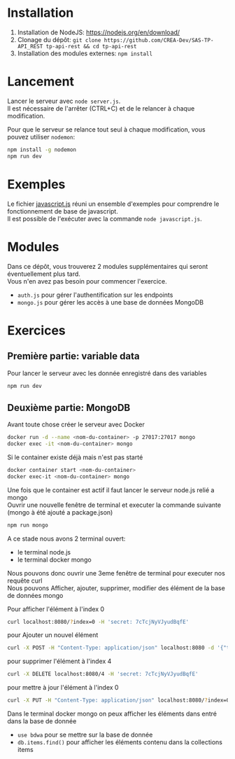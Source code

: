 # Installation

1.  Installation de NodeJS: https://nodejs.org/en/download/
2.  Clonage du dépôt: `git clone https://github.com/CREA-Dev/SAS-TP-API_REST tp-api-rest && cd tp-api-rest`
3.  Installation des modules externes: `npm install`

# Lancement

Lancer le serveur avec `node server.js`.<br>
Il est nécessaire de l'arrêter (CTRL+C) et de le relancer à chaque modification.<br>

Pour que le serveur se relance tout seul à chaque modification, vous pouvez utiliser `nodemon`:

```bash
npm install -g nodemon
npm run dev
```

# Exemples

Le fichier [javascript.js](javascript.js) réuni un ensemble d'exemples pour comprendre le fonctionnement de base de javascript.<br>
Il est possible de l'exécuter avec la commande `node javascript.js`.

# Modules

Dans ce dépôt, vous trouverez 2 modules supplémentaires qui seront éventuellement plus tard.<br>
Vous n'en avez pas besoin pour commencer l'exercice.<br>

* `auth.js` pour gérer l'authentification sur les endpoints
* `mongo.js` pour gérer les accès à une base de données MongoDB

# Exercices

## Première partie: variable data

Pour lancer le serveur avec les donnée enregistré dans des variables
```bash
npm run dev
```
## Deuxième partie: MongoDB

Avant toute chose créer le serveur avec Docker
```bash
docker run -d --name <nom-du-container> -p 27017:27017 mongo
docker exec -it <nom-du-container> mongo
```

Si le container existe déjà mais n'est pas starté
```bash
docker container start <nom-du-container>
docker exec-it <nom-du-container> mongo
```

Une fois que le container est actif il faut lancer le serveur node.js relié a mongo<br>
Ouvrir une nouvelle fenêtre de terminal et executer la commande suivante<br>
(mongo à été ajouté a package.json)
```bash
npm run mongo
```

A ce stade nous avons 2 terminal ouvert:

* le terminal node.js
* le terminal docker mongo

Nous pouvons donc ouvrir une 3eme fenêtre de terminal pour executer nos requête curl <br>
Nous pouvons Afficher, ajouter, supprimer, modifier des élément de la base de données mongo


Pour afficher l'élément à l'index 0
```bash
curl localhost:8080/?index=0 -H 'secret: 7cTcjNyVJyudBqfE'
```
pour Ajouter un nouvel élément
```bash
curl -X POST -H "Content-Type: application/json" localhost:8080 -d '{"title":"Un titre", "content": "Un contenu"}' -H 'secret: 7cTcjNyVJyudBqfE'
```
pour supprimer l'élément à l'index 4
```bash
curl -X DELETE localhost:8080/4 -H 'secret: 7cTcjNyVJyudBqfE'
```

pour  mettre à jour l'élément à l'index 0
```bash
curl -X PUT -H "Content-Type: application/json" localhost:8080/?index=0 -d '{"newTitle":"Mon nouveau titre", "newContent": "mon nouveau contenu"}' -H 'secret: 7cTcjNyVJyudBqfE'
```

Dans le terminal docker mongo on peux afficher les éléments dans entré dans la base de donnée

* `use bdwa` pour se mettre sur la base de donnée
* `db.items.find()` pour afficher les éléments contenu dans la collections items